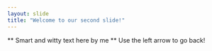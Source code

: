 ```yaml
---
layout: slide
title: "Welcome to our second slide!"
---
```

** Smart and witty text here by me **
Use the left arrow to go back!
